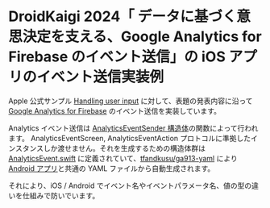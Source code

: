 # DroidKaigi 2024「 データに基づく意思決定を支える、Google Analytics for Firebase のイベント送信」の iOS アプリのイベント送信実装例

Apple 公式サンプル  [Handling user input](https://developer.apple.com/tutorials/swiftui/handling-user-input) に対して、表題の発表内容に沿って [Google Analytics for Firebase](https://firebase.google.com/docs/analytics) のイベント送信を実装しています。

Analytics イベント送信は [AnalyticsEventSender 構造体](https://github.com/tfandkusu/ga913-ios/blob/main/Landmarks/Analytics/AnalyticsEventSender.swift)の関数によって行われます。
AnalyticsEventScreen, AnalyticsEventAction プロトコルに準拠したインスタンスしか渡せません。それを生成するための構造体群は [AnalyticsEvent.swift](https://github.com/tfandkusu/ga913-ios/blob/main/Landmarks/Analytics/AnalyticsEvent.swift) に定義されていて、[tfandkusu/ga913-yaml](https://github.com/tfandkusu/ga913-yaml) により [Android アプリ](https://github.com/tfandkusu/ga913-android)と共通の YAML ファイルから自動生成されます。

それにより、iOS / Android でイベント名やイベントパラメータ名、値の型の違いを仕組みで防いでいます。
